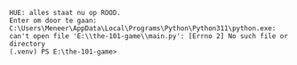 ﻿```
HUE: alles staat nu op ROOD.
Enter om door te gaan:
C:\Users\Meneer\AppData\Local\Programs\Python\Python311\python.exe: can't open file 'E:\\the-101-game\\main.py': [Errno 2] No such file or directory
(.venv) PS E:\the-101-game>
```